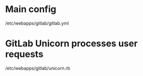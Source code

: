 # Main config
/etc/webapps/gitlab/gitlab.yml

# GitLab Unicorn processes user requests
/etc/webapps/gitlab/unicorn.rb
